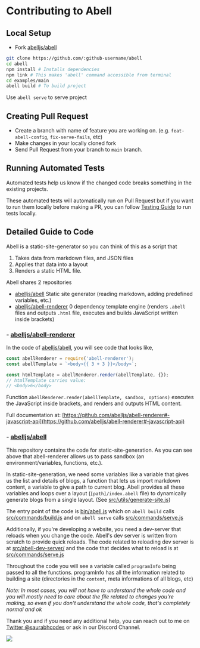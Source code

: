 # Contributing to Abell

## Local Setup

- Fork [abelljs/abell](https://github.com/abelljs/abell)

```sh
git clone https://github.com/:github-username/abell
cd abell
npm install # Installs dependencies
npm link # This makes 'abell' command accessible from terminal
cd examples/main
abell build # To build project
```

Use `abell serve` to serve project

## Creating Pull Request

- Create a branch with name of feature you are working on. (e.g. `feat-abell-config`, `fix-serve-fails`, etc)
- Make changes in your locally cloned fork
- Send Pull Request from your branch to `main` branch.

## Running Automated Tests

Automated tests help us know if the changed code breaks something in the existing projects.

These automated tests will automatically run on Pull Request but if you want to run them locally before making a PR, you can follow [Testing Guide](https://github.com/abelljs/abell/tree/main/tests/README.md) to run tests locally.

## Detailed Guide to Code

Abell is a static-site-generator so you can think of this as a script that

1. Takes data from markdown files, and JSON files
2. Applies that data into a layout
3. Renders a static HTML file.

Abell shares 2 repositories

- [abelljs/abell](https://github.com/abelljs/abell)
  Static site generator (reading markdown, adding predefined variables, etc.)
- [abelljs/abell-renderer](https://github.com/abelljs/abell-renderer)
  0 dependency template engine (renders `.abell` files and outputs `.html` file, executes and builds JavaScript written inside brackets)

### - [abelljs/abell-renderer](https://github.com/abelljs/abell-renderer)

In the code of [abelljs/abell](https://github.com/abelljs/abell), you will see code that looks like,

```js
const abellRenderer = require('abell-renderer');
const abellTemplate = `<body>{{ 3 + 3 }}</body>`;

const htmlTemplate = abellRenderer.render(abellTemplate, {});
// htmlTemplate carries value:
// <body>6</body>
```

Function `abellRenderer.render(abellTemplate, sandbox, options)` executes the JavaScript inside brackets, and renders and outputs HTML content.

Full documentation at: [https://github.com/abelljs/abell-renderer#-javascript-api](https://github.com/abelljs/abell-renderer#-javascript-api)

### - [abelljs/abell](https://github.com/abelljs/abell)

This repository contains the code for static-site-generation. As you can see above that abell-renderer allows us to pass sandbox (an environment/variables, functions, etc.).

In static-site-generation, we need some variables like a variable that gives us the list and details of blogs, a function that lets us import markdown content, a variable to give a path to current blog. Abell provides all these variables and loops over a layout (`[path]/index.abell` file) to dynamically generate blogs from a single layout. (See [src/utils/generate-site.js](https://github.com/abelljs/abell/blob/main/src/utils/generate-site.js))

The entry point of the code is [bin/abell.js](https://github.com/abelljs/abell/blob/main/bin/abell.js) which on `abell build` calls [src/commands/build.js](https://github.com/abelljs/abell/blob/main/src/commands/build.js) and on `abell serve` calls [src/commands/serve.js](https://github.com/abelljs/abell/blob/main/src/commands/serve.js)

Additionally, if you're developing a website, you need a dev-server that reloads when you change the code. Abell's dev server is written from scratch to provide quick reloads. The code related to reloading dev server is at [src/abell-dev-server/](https://github.com/abelljs/abell/blob/main/src/abell-dev-server/) and the code that decides what to reload is at [src/commands/serve.js](https://github.com/abelljs/abell/blob/main/src/commands/serve.js)

Throughout the code you will see a variable called `programInfo` being passed to all the functions. programInfo has all the information related to building a site (directories in the `content`, meta informations of all blogs, etc)

_Note: In most cases, you will not have to understand the whole code and you will mostly need to care about the file related to changes you're making, so even if you don't understand the whole code, that's completely normal and ok_

Thank you and if you need any additional help, you can reach out to me on [Twitter @saurabhcodes](https://twitter.com/saurabhcodes) or ask in our Discord Channel.

<a href="https://discord.gg/ndsVpRG"><img src="https://img.shields.io/badge/discord-join%20chat-738ADB?style=for-the-badge&logo=discord&logoColor=738ADB&labelColor=black"/></a>&nbsp;
